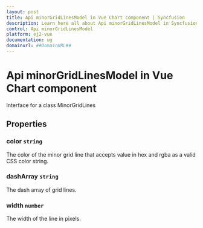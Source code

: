 ```yaml
---
layout: post
title: Api minorGridLinesModel in Vue Chart component | Syncfusion
description: Learn here all about Api minorGridLinesModel in Syncfusion Vue Chart component of Syncfusion Essential JS 2 and more.
control: Api minorGridLinesModel 
platform: ej2-vue
documentation: ug
domainurl: ##DomainURL##
---
```


# Api minorGridLinesModel in Vue Chart component

Interface for a class MinorGridLines

## Properties

### color `string`

The color of the minor grid line that accepts value in hex and rgba as a valid CSS color string.

### dashArray `string`

The dash array of grid lines.

### width `number`

The width of the line in pixels.
